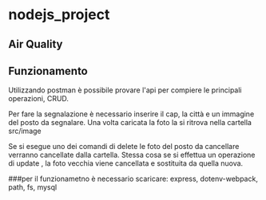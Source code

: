 # nodejs_project


## Air Quality

## Funzionamento

Utilizzando postman è possibile provare l'api per compiere le principali operazioni, CRUD. <br>

Per fare la segnalazione è necessario inserire il cap, la città e un immagine del posto da segnalare. Una volta caricata la foto la si ritrova nella cartella src/image <br>

Se si esegue uno dei comandi di delete le foto del posto da cancellare verranno cancellate dalla cartella. Stessa cosa se si effettua un operazione di update , la foto vecchia viene cancellata e sostituita da quella nuova.

###per il funzionametno è necessario scaricare: express, dotenv-webpack, path, fs, mysql

